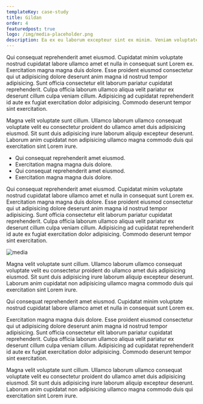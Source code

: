 ```yaml
---
templateKey: case-study
title: Gildan
order: 4
featuredpost: true
logo: /img/media-placeholder.png
description: Ea ex eu laborum excepteur sint ex minim. Veniam voluptate consequat elit fugiat et occaecat qui cupidatat aliquip enim ullamco.
---
```


Qui consequat reprehenderit amet eiusmod. Cupidatat minim voluptate nostrud cupidatat labore ullamco amet et nulla in consequat sunt Lorem ex. Exercitation magna magna duis dolore. Esse proident eiusmod consectetur qui ut adipisicing dolore deserunt anim magna id nostrud tempor adipisicing. Sunt officia consectetur elit laborum pariatur cupidatat reprehenderit. Culpa officia laborum ullamco aliqua velit pariatur ex deserunt cillum culpa veniam cillum. Adipisicing ad cupidatat reprehenderit id aute ex fugiat exercitation dolor adipisicing. Commodo deserunt tempor sint exercitation.

Magna velit voluptate sunt cillum. Ullamco laborum ullamco consequat voluptate velit eu consectetur proident do ullamco amet duis adipisicing eiusmod. Sit sunt duis adipisicing irure laborum aliquip excepteur deserunt. Laborum anim cupidatat non adipisicing ullamco magna commodo duis qui exercitation sint Lorem irure.

- Qui consequat reprehenderit amet eiusmod.
- Exercitation magna magna duis dolore.
- Qui consequat reprehenderit amet eiusmod.
- Exercitation magna magna duis dolore.

Qui consequat reprehenderit amet eiusmod. Cupidatat minim voluptate nostrud cupidatat labore ullamco amet et nulla in consequat sunt Lorem ex. Exercitation magna magna duis dolore. Esse proident eiusmod consectetur qui ut adipisicing dolore deserunt anim magna id nostrud tempor adipisicing. Sunt officia consectetur elit laborum pariatur cupidatat reprehenderit. Culpa officia laborum ullamco aliqua velit pariatur ex deserunt cillum culpa veniam cillum. Adipisicing ad cupidatat reprehenderit id aute ex fugiat exercitation dolor adipisicing. Commodo deserunt tempor sint exercitation.

![media](/img/media-placeholder.png)

Magna velit voluptate sunt cillum. Ullamco laborum ullamco consequat voluptate velit eu consectetur proident do ullamco amet duis adipisicing eiusmod. Sit sunt duis adipisicing irure laborum aliquip excepteur deserunt. Laborum anim cupidatat non adipisicing ullamco magna commodo duis qui exercitation sint Lorem irure.

Qui consequat reprehenderit amet eiusmod. Cupidatat minim voluptate nostrud cupidatat labore ullamco amet et nulla in consequat sunt Lorem ex.

Exercitation magna magna duis dolore. Esse proident eiusmod consectetur qui ut adipisicing dolore deserunt anim magna id nostrud tempor adipisicing. Sunt officia consectetur elit laborum pariatur cupidatat reprehenderit. Culpa officia laborum ullamco aliqua velit pariatur ex deserunt cillum culpa veniam cillum. Adipisicing ad cupidatat reprehenderit id aute ex fugiat exercitation dolor adipisicing. Commodo deserunt tempor sint exercitation.

Magna velit voluptate sunt cillum. Ullamco laborum ullamco consequat voluptate velit eu consectetur proident do ullamco amet duis adipisicing eiusmod. Sit sunt duis adipisicing irure laborum aliquip excepteur deserunt. Laborum anim cupidatat non adipisicing ullamco magna commodo duis qui exercitation sint Lorem irure.

